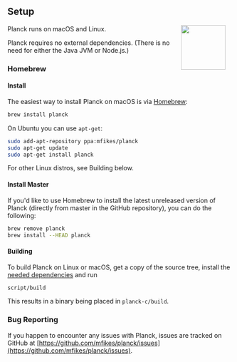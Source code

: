 ## Setup

<img width="100" align="right" style="margin: 0ex 1em" src="img/setup.jpg">
Planck runs on macOS and Linux. 

Planck requires no external dependencies. (There is no need for either the Java JVM or Node.js.)

### Homebrew

#### Install

The easiest way to install Planck on macOS is via [Homebrew](http://brew.sh):

```sh
brew install planck
```

On Ubuntu you can use `apt-get`:

```sh
sudo add-apt-repository ppa:mfikes/planck
sudo apt-get update
sudo apt-get install planck
```

For other Linux distros, see Building below.

#### Install Master

If you'd like to use Homebrew to install the latest unreleased version of Planck (directly from master in the GitHub repository), you can do the following:

```sh
brew remove planck
brew install --HEAD planck
```

#### Building

To build Planck on Linux or macOS, get a copy of the source tree, install the [needed dependencies](https://github.com/mfikes/planck/wiki/Building) and run

```sh
script/build
```

This results in a binary being placed in `planck-c/build`.

### Bug Reporting

If you happen to encounter any issues with Planck, issues are tracked on GitHub at [https://github.com/mfikes/planck/issues](https://github.com/mfikes/planck/issues).
